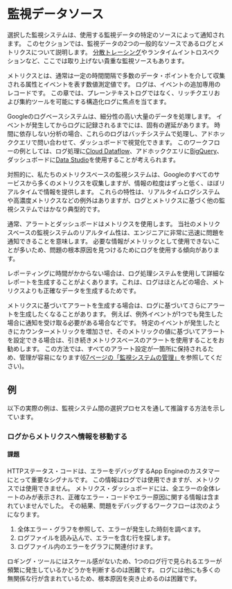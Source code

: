 # 監視データソース

選択した監視システムは、使用する監視データの特定のソースによって通知されます。
このセクションでは、監視データの2つの一般的なソースであるログとメトリクスについて説明します。
[分散トレーシング](http://bit.ly/2syvpOw)やランタイムイントロスペクションなど、ここでは取り上げない貴重な監視ソースもあります。

メトリクスとは、通常は一定の時間間隔で多数のデータ・ポイントを介して収集される属性とイベントを表す数値測定値です。
ログは、イベントの追加専用のレコードです。
この章では、プレーンテキストログではなく、リッチクエリおよび集約ツールを可能にする構造化ログに焦点を当てます。

Googleのログベースシステムは、細分性の高い大量のデータを処理します。
イベントが発生してからログに記録されるまでには、固有の遅延があります。
時間に依存しない分析の場合、これらのログはバッチシステムで処理し、アドホッククエリで問い合わせて、ダッシュボードで視覚化できます。
このワークフローの例としては、ログ処理に[Cloud Dataflow](https://cloud.google.com/dataflow/)、アドホッククエリに[BigQuery](https://cloud.google.com/bigquery/)、ダッシュボードに[Data Studio](https://datastudio.google.com/)を使用することが考えられます。

対照的に、私たちのメトリクスベースの監視システムは、Googleのすべてのサービスから多くのメトリクスを収集しますが、情報の粒度はずっと低く、ほぼリアルタイムで情報を提供します。
これらの特性は、リアルタイムログシステムや高濃度メトリクスなどの例外はありますが、ログとメトリクスに基づく他の監視システムではかなり典型的です。

通常、アラートとダッシュボードはメトリクスを使用します。
当社のメトリクスベースの監視システムのリアルタイム性は、エンジニアに非常に迅速に問題を通知できることを意味します。
必要な情報がメトリックとして使用できないことが多いため、問題の根本原因を見つけるためにログを使用する傾向があります。

レポーティングに時間がかからない場合は、ログ処理システムを使用して詳細なレポートを生成することがよくあります。これは、ログはほとんどの場合、メトリクスよりも正確なデータを生成するためです。

メトリクスに基づいてアラートを生成する場合は、ログに基づいてさらにアラートを生成したくなることがあります。
例えば、例外イベントが1つでも発生した場合に通知を受け取る必要がある場合などです。
特定のイベントが発生したときにカウンターメトリックを増加させ、そのメトリックの値に基づいてアラートを設定できる場合は、引き続きメトリクスベースのアラートを使用することをお勧めします。
この方法では、すべてのアラート設定が一箇所に保持されるため、管理が容易になります([67ページの「監視システムの管理」](../04_03_managing-your-monitoring-system/README.md)を参照してください)。

## 例

以下の実際の例は、監視システム間の選択プロセスを通して推論する方法を示しています。

### ログからメトリクスへ情報を移動する

#### 課題

HTTPステータス・コードは、エラーをデバッグするApp Engineのカスタマーにとって重要なシグナルです。
この情報はログでは使用できますが、メトリクスでは使用できません。
メトリクス・ダッシュボードには、全エラーの全体レートのみが表示され、正確なエラー・コードやエラー原因に関する情報は含まれていませんでした。
その結果、問題をデバッグするワークフローは次のようになります。

1. 全体エラー・グラフを参照して、エラーが発生した時刻を調べます。
1. ログファイルを読み込んで、エラーを含む行を探します。
1. ログファイル内のエラーをグラフに関連付けます。

ロギング・ツールにはスケール感がないため、1つのログ行で見られるエラーが頻繁に発生しているかどうかを判断するのは困難です。
ログには他にも多くの無関係な行が含まれているため、根本原因を突き止めるのは困難です。
